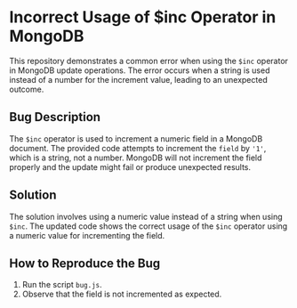 # Incorrect Usage of $inc Operator in MongoDB
This repository demonstrates a common error when using the `$inc` operator in MongoDB update operations. The error occurs when a string is used instead of a number for the increment value, leading to an unexpected outcome.

## Bug Description
The `$inc` operator is used to increment a numeric field in a MongoDB document.  The provided code attempts to increment the `field` by `'1'`, which is a string, not a number. MongoDB will not increment the field properly and the update might fail or produce unexpected results.

## Solution
The solution involves using a numeric value instead of a string when using `$inc`. The updated code shows the correct usage of the `$inc` operator using a numeric value for incrementing the field.

## How to Reproduce the Bug
1. Run the script `bug.js`.
2. Observe that the field is not incremented as expected.